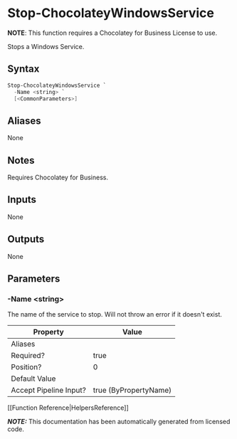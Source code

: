 ﻿---
Title: Stop-ChocolateyWindowsService
Description: Information on Stop-ChocolateyWindowsService function
RedirectFrom: docs/helpers-stop-chocolatey-windows-service
ShowInNavbar: false
ShowInSidebar: false
---

# Stop-ChocolateyWindowsService

**NOTE**: This function requires a Chocolatey for Business License to use.

Stops a Windows Service.


## Syntax

~~~powershell
Stop-ChocolateyWindowsService `
  -Name <string> `
  [<CommonParameters>]
~~~



## Aliases

None

## Notes
Requires Chocolatey for Business.

## Inputs

None

## Outputs

None

## Parameters

###  -Name &lt;string&gt;
The name of the service to stop. Will not throw an error if it doesn't exist.


Property               | Value
---------------------- | ---------------------
Aliases                |
Required?              | true
Position?              | 0
Default Value          |
Accept Pipeline Input? | true (ByPropertyName)




[[Function Reference|HelpersReference]]

***NOTE:*** This documentation has been automatically generated from licensed code.
